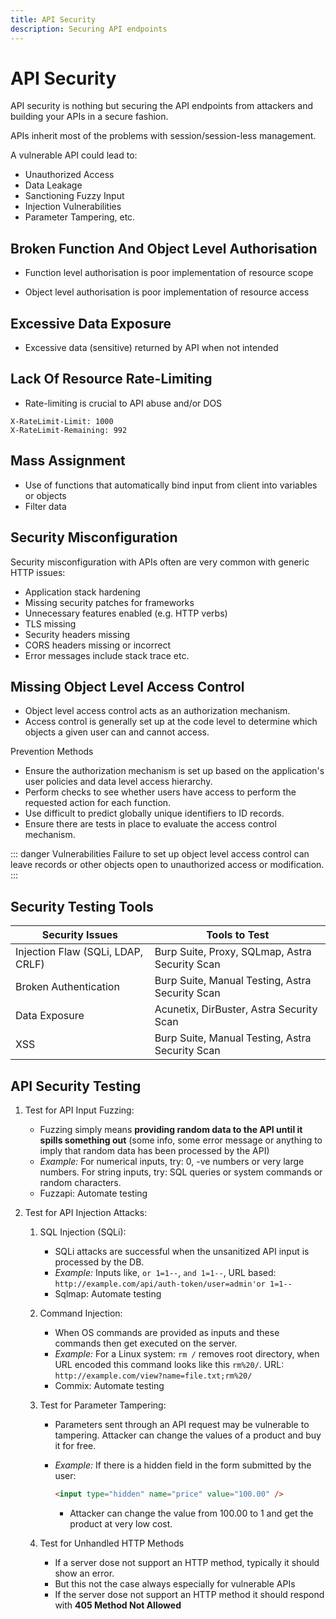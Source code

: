 ```yaml
---
title: API Security
description: Securing API endpoints
---
```


# API Security

API security is nothing but securing the API endpoints from attackers and building your APIs in a secure fashion.

APIs inherit most of the problems with session/session-less management.

A vulnerable API could lead to:

- Unauthorized Access
- Data Leakage
- Sanctioning Fuzzy Input
- Injection Vulnerabilities
- Parameter Tampering, etc.

## Broken Function And Object Level Authorisation

- Function level authorisation is poor implementation of resource scope

- Object level authorisation is poor implementation of resource access

## Excessive Data Exposure

- Excessive data (sensitive) returned by API when not intended

## Lack Of Resource Rate-Limiting

- Rate-limiting is crucial to API abuse and/or DOS

```http
X-RateLimit-Limit: 1000
X-RateLimit-Remaining: 992
```

## Mass Assignment

- Use of functions that automatically bind input from client into variables or objects
- Filter data

## Security Misconfiguration

Security misconfiguration with APIs often are very common with generic HTTP issues:

- Application stack hardening
- Missing security patches for frameworks
- Unnecessary features enabled (e.g. HTTP verbs)
- TLS missing
- Security headers missing
- CORS headers missing or incorrect
- Error messages include stack trace etc.

## Missing Object Level Access Control

- Object level access control acts as an authorization mechanism.
- Access control is generally set up at the code level to determine which objects a given user can and cannot access.

Prevention Methods

- Ensure the authorization mechanism is set up based on the application's user policies and data level access hierarchy.
- Perform checks to see whether users have access to perform the requested action for each function.
- Use difficult to predict globally unique identifiers to ID records.
- Ensure there are tests in place to evaluate the access control mechanism.

::: danger Vulnerabilities
Failure to set up object level access control can leave records or other objects open to unauthorized access or modification.
:::

## Security Testing Tools

| Security Issues                   | Tools to Test                                   |
| --------------------------------- | ----------------------------------------------- |
| Injection Flaw (SQLi, LDAP, CRLF) | Burp Suite, Proxy, SQLmap, Astra Security Scan  |
| Broken Authentication             | Burp Suite, Manual Testing, Astra Security Scan |
| Data Exposure                     | Acunetix, DirBuster, Astra Security Scan        |
| XSS                               | Burp Suite, Manual Testing, Astra Security Scan |

## API Security Testing

1. Test for API Input Fuzzing:

   - Fuzzing simply means **providing random data to the API until it spills something out** (some info, some error message or anything to imply that random data has been processed by the API)
   - _Example:_ For numerical inputs, try: 0, -ve numbers or very large numbers. For string inputs, try: SQL queries or system commands or random characters.
   - Fuzzapi: Automate testing

2. Test for API Injection Attacks:

   1. SQL Injection (SQLi):

      - SQLi attacks are successful when the unsanitized API input is processed by the DB.
      - _Example:_ Inputs like, `or 1=1--`, `and 1=1--`, URL based: `http://example.com/api/auth-token/user=admin'or 1=1--`
      - Sqlmap: Automate testing

   2. Command Injection:

      - When OS commands are provided as inputs and these commands then get executed on the server.
      - _Example:_ For a Linux system: `rm /` removes root directory, when URL encoded this command looks like this `rm%20/`. URL: `http://example.com/view?name=file.txt;rm%20/`
      - Commix: Automate testing

   3. Test for Parameter Tampering:

      - Parameters sent through an API request may be vulnerable to tampering. Attacker can change the values of a product and buy it for free.
      - _Example:_ If there is a hidden field in the form submitted by the user:

        ```html
        <input type="hidden" name="price" value="100.00" />
        ```

        - Attacker can change the value from 100.00 to 1 and get the product at very low cost.

   4. Test for Unhandled HTTP Methods

      - If a server dose not support an HTTP method, typically it should show an error.
      - But this not the case always especially for vulnerable APIs
      - If the server dose not support an HTTP method it should respond with **405 Method Not Allowed**
